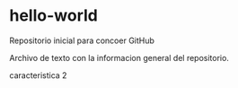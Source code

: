 # hello-world
Repositorio inicial para concoer GitHub

Archivo de texto con la informacion general del repositorio.

caracteristica 2
